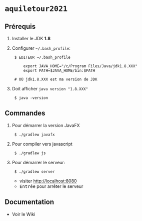 # `aquiletour2021`

## Prérequis

1. Installer le JDK **1.8**

1. Configurer `~/.bash_profile`:

        $ EDITEUR ~/.bash_profile

            export JAVA_HOME="/c/Program Files/Java/jdk1.8.XXX"
            export PATH=$JAVA_HOME/bin:$PATH

        # OÙ jdk1.8.XXX est ma version de JDK

1. Doit afficher `java version "1.8.XXX"`

        $ java -version

## Commandes

1. Pour démarrer la version JavaFX

        $ ./gradlew javafx

1. Pour compiler vers javascript

        $ ./gradlew js

1. Pour démarrer le serveur:

        $ ./gradlew server
        
    * visiter <a href="http://localhost:8080">http://localhost:8080</a>
    * <kbd>Entrée</kbd> pour arrêter le serveur


## Documentation

* Voir le Wiki
